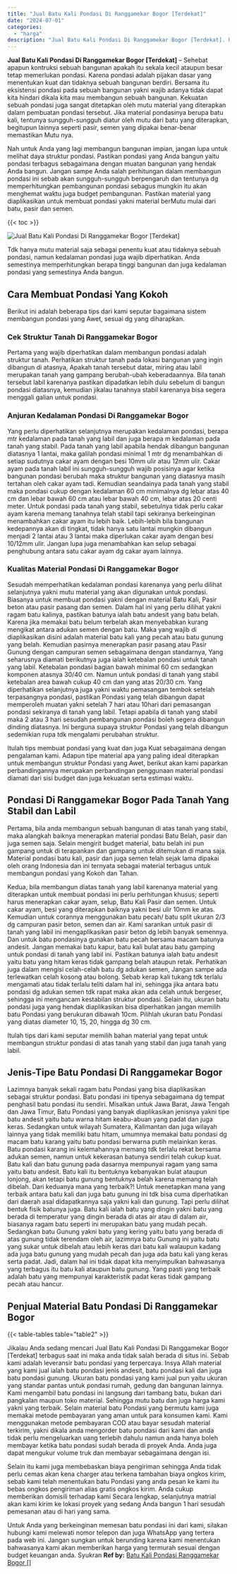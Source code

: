 ```yaml
---
title: "Jual Batu Kali Pondasi Di Ranggamekar Bogor [Terdekat]"
date: "2024-07-01"
categories: 
  - "harga"
description: "Jual Batu Kali Pondasi Di Ranggamekar Bogor [Terdekat]. Untuk Anda yang berkeinginan memesan batu pondasi ini dari kami, silakan hubungi kami melewati nomor..."
---
```


**Jual Batu Kali Pondasi Di Ranggamekar Bogor \[Terdekat\]** – Sehebat apapun kontruksi sebuah bangunan apakah itu sekala kecil ataupun besar tetap memerlukan pondasi. Karena pondasi adalah pijakan dasar yang menentukan kuat dan tidaknya sebuah bangunan berdiri. Bersama itu eksistensi pondasi pada sebuah bangunan yakni wajib adanya tidak dapat kita hindari dikala kita mau membangun sebuah bangunan. Kekuatan sebuah pondasi juga sangat ditetapkan oleh mutu material yang diterapkan dalam pembuatan pondasi tersebut. Jika material pondasinya berupa batu kali, tentunya sungguh-sungguh diatur oleh mutu dari batu yang diterapkan, begitupun lainnya seperti pasir, semen yang dipakai benar-benar memastikan Mutu nya.

Nah untuk Anda yang lagi membangun bangunan impian, jangan lupa untuk melihat daya struktur pondasi. Pastikan pondasi yang Anda bangun yaitu pondasi terbagus sebagaimana dengan muatan bangunan yang hendak Anda bangun. Jangan sampe Anda salah perhitungan dalam membangun pondasi ini sebab akan sungguh-sungguh berpengaruh dan tentunya dg memperhitungkan pembangunan pondasi sebagus mungkin itu akan menghemat waktu juga budget pembangunan. Pastikan material yang diaplikasikan untuk membuat pondasi yakni material berMutu mulai dari batu, pasir dan semen.

{{< toc >}}

![Jual Batu Kali Pondasi Di Ranggamekar Bogor [Terdekat]](/images/jual-batu-kali-33.png)

Tdk hanya mutu material saja sebagai penentu kuat atau tidaknya sebuah pondasi, namun kedalaman pondasi juga wajib diperhatikan. Anda semestinya memperhitungkan berapa tinggi bangunan dan juga kedalaman pondasi yang semestinya Anda bangun.

## Cara Membuat Pondasi Yang Kokoh

Berikut ini adalah beberapa tips dari kami seputar bagaimana sistem membangun pondasi yang Awet, sesuai dg yang diharapkan.

### Cek Struktur Tanah Di Ranggamekar Bogor

Pertama yang wajib diperhatikan dalam membangun pondasi adalah struktur tanah. Perhatikan struktur tanah pada lokasi bangunan yang ingin dibangun di atasnya, Apakah tanah tersebut datar, miring atau labil merupakan tanah yang gampang berubah-ubah keberadaannya. Bila tanah tersebut labil karenanya pastikan dipadatkan lebih dulu sebelum di bangun pondasi diatasnya, kemudian jikalau tanahnya stabil karenanya bisa segera menggali galian untuk pondasi.

### Anjuran Kedalaman Pondasi Di Ranggamekar Bogor

Yang perlu diperhatikan selanjutnya merupakan kedalaman pondasi, berapa mtr kedalaman pada tanah yang labil dan juga berapa m kedalaman pada tanah yang stabil. Pada tanah yang labil apabila hendak dibangun bangunan diatasnya 1 lantai, maka galilah pondasi minimal 1 mtr dg menambahkan di setiap sudutnya cakar ayam dengan besi 10mm ulir atau 12mm ulir. Cakar ayam pada tanah labil ini sungguh-sungguh wajib posisinya agar ketika bangunan pondasi berubah maka struktur bangunan yang diatasnya masih tertahan oleh cakar ayam tadi. Kemudian seandainya pada tanah yang stabil maka pondasi cukup dengan kedalaman 60 cm minimalnya dg lebar atas 40 cm dan lebar bawah 60 cm atau lebar bawah 40 cm, lebar atas 20 centi meter. Untuk pondasi pada tanah yang stabil, sebetulnya tidak perlu cakar ayam karena memang tanahnya telah stabil tapi sekiranya berkeinginan menambahkan cakar ayam itu lebih baik. Lebih-lebih bila bangunan kedepannya akan di tingkat, tidak hanya satu lantai mungkin dibangun menjadi 2 lantai atau 3 lantai maka diperlukan cakar ayam dengan besi 10/12mm ulir. Jangan lupa juga menambahkan kan selup sebagai penghubung antara satu cakar ayam dg cakar ayam lainnya.

### Kualitas Material Pondasi Di Ranggamekar Bogor

Sesudah memperhatikan kedalaman pondasi karenanya yang perlu dilihat selanjutnya yakni mutu material yang akan digunakan untuk pondasi. Biasanya untuk membuat pondasi yakni dengan material Batu Kali, Pasir beton atau pasir pasang dan semen. Dalam hal ini yang perlu dilihat yakni ragam batu kalinya, pastikan batunya ialah batu andesit yang batu belah. Karena jika memakai batu belum terbelah akan menyebabkan kurang mengikat antara adukan semen dengan batu. Maka yang wajib di diaplikasikan disini adalah material batu kali yang pecah atau batu gunung yang belah. Kemudian pasirnya menerapkan pasir pasang atau Pasir Gunung dengan campuran semen sebagaimana dengan standarnya, Yang seharusnya diamati berikutnya juga ialah ketebalan pondasi untuk tanah yang labil. Ketebalan pondasi bagian bawah minimal 60 cm sedangkan komponen atasnya 30/40 cm. Namun untuk pondasi di tanah yang stabil ketebalan area bawah cukup 40 cm dan yang atas 20/30 cm. Yang diperhatikan selanjutnya juga yakni waktu pemasangan tembok setelah terpasangnya pondasi, pastikan Pondasi yang telah dibangun dapat memperoleh muatan yakni setelah 7 hari atau 10hari dari pemasangan pondasi sekiranya di tanah yang labil. Tetapi apabila di tanah yang stabil maka 2 atau 3 hari sesudah pembangunan pondasi boleh segera dibangun dinding diatasnya. Ini berguna supaya struktur Pondasi yang telah dibangun sedemikian rupa tdk mengalami perubahan struktur.

Itulah tips membuat pondasi yang kuat dan juga Kuat sebagaimana dengan pengalaman kami. Adapun tipe material apa yang paling ideal diterapkan untuk membangun struktur Pondasi yang Awet, berikut akan kami paparkan perbandingannya merupakan perbandingan penggunaan material pondasi diamati dari sisi budget dan juga kekuatan serta estimasi waktu.

## Pondasi Di Ranggamekar Bogor Pada Tanah Yang Stabil dan Labil

Pertama, bila anda membangun sebuah bangunan di atas tanah yang stabil, maka alangkah baiknya menerapkan material pondasi Batu Belah, pasir dan juga semen saja. Selain mengirit budget material, batu belah ini pun gampang untuk di terapankan dan gampang untuk ditemukan di mana saja. Material pondasi batu kali, pasir dan juga semen telah sejak lama dipakai oleh orang Indonesia dan ini ternyata sebagai material terbagus untuk membangun pondasi yang Kokoh dan Tahan.

Kedua, bila membangun diatas tanah yang labil karenanya material yang diterapkan untuk membuat pondasi ini perlu perhitungan khusus; seperti harus menerapkan cakar ayam, selup, Batu Kali Pasir dan semen. Untuk cakar ayam, besi yang diterapkan baiknya yakni besi ulir 10mm ke atas. Kemudian untuk corannya menggunakan batu pecah/ batu split ukuran 2/3 dg campuran pasir beton, semen dan air. Kami sarankan untuk pasir di tanah yang labil ini mengaplikasikan pasir beton dg lebih banyak semennya. Dan untuk batu pondasinya gunakan batu pecah bersama macam batunya andesit. Jangan memakai batu kapur, batu kali bulat atau batu gamping untuk pondasi di tanah yang labil ini. Pastikan batunya ialah batu andesit yaitu batu yang hitam keras tidak gampang belah ataupun retak. Perhatikan juga dalam mengisi celah-celah batu dg adukan semen, Jangan sampe ada terlewatkan celah kosong atau bolong. Sebab kerap kali tukang tdk terlalu mengamati atau tidak terlalu teliti dalam hal ini, sehingga jika antara batu pondasi dg adukan semen tdk rapat maka akan ada celah untuk bergeser, sehingga ini mengancam kestabilan struktur pondasi. Selain itu, ukuran batu pondasi juga yang hendak diaplikasikan bisa diperhatikan jangan memilih batu Pondasi yang berukuran dibawah 10cm. Pilihlah ukuran batu Pondasi yang diatas diameter 10, 15, 20, hingga dg 30 cm.

Itulah tips dari kami seputar memilih bahan material yang tepat untuk membangun struktur pondasi di atas tanah yang stabil dan juga tanah yang labil.

## Jenis-Tipe Batu Pondasi Di Ranggamekar Bogor

Lazimnya banyak sekali ragam batu Pondasi yang bisa diaplikasikan sebagai struktur pondasi. Batu pondasi ini tipenya sebagaimana dg tempat penghasil batu pondasi itu sendiri. Misalkan untuk Jawa Barat, Jawa Tengah dan Jawa Timur, Batu Pondasi yang banyak diaplikasikan jenisnya yakni tipe batu andesit yaitu batu warna hitam keabu-abuan yang padat dan juga keras. Sedangkan untuk wilayah Sumatera, Kalimantan dan juga wilayah lainnya yang tidak memiliki batu hitam, umumnya memakai batu pondasi dg macam batu karang yaitu batu pondasi berwarna putih melainkan keras. Batu pondasi karang ini kelemahannya memang tdk terlalu rekat bersama adukan semen, namun untuk kekerasan batunya sendiri telah cukup kuat. Batu kali dan batu gunung pada dasarnya mempunyai ragam yang sama yaitu batu andesit. Batu kali itu bentuknya kebanyakan bulat ataupun lonjong, akan tetapi batu gunung bentuknya belah karena memang telah dibelah. Dari keduanya mana yang terbaik?! Untuk menetapkan mana yang terbaik antara batu kali dan juga batu gunung ini tdk bisa cuma diperhatikan dari daerah asal didapatkannya saja yakni kali dan gunung. Tapi perlu dilihat bentuk fisik batunya juga. Batu kali ialah batu yang dingin yakni batu yang berada di temperatur yang dingin berada di atas air atau di dalam air, biasanya ragam batu seperti ini merupakan batu yang mudah pecah. Sedangkan batu Gunung yakni batu yang kering yaitu batu yang berada di atas gunung tidak terendam oleh air, lazimnya batu Gunung ini yaitu batu yang sukar untuk dibelah atau lebih keras dari batu kali walaupun kadang ada juga batu gunung yang mudah pecah dan juga ada batu kali yang keras serta padat. Jadi, dalam hal ini tidak dapat kita menyimpulkan bahwasanya yang terbagus itu batu kali ataupun batu gunung. Yang pasti yang terbaik adalah batu yang mempunyai karakteristik padat keras tidak gampang pecah atau hancur.

## Penjual Material Batu Pondasi Di Ranggamekar Bogor

{{< table-tables table="table2" >}}

Jikalau Anda sedang mencari Jual Batu Kali Pondasi Di Ranggamekar Bogor \[Terdekat\] terbagus saat ini maka anda tidak salah berada di situs ini. Sebab kami adalah leveransir batu pondasi yang terpercaya. Insya Allah material yang kami jual ialah batu pondasi jenis andesit, batu pondasi kali dan juga batu pondasi gunung. Ukuran batu pondasi yang kami jual pun yaitu ukuran yang standar pantas untuk pondasi rumah, gedung dan bangunan lainnya. Kami mengambil batu pondasi ini langsung dari tambang batu, bukan dari pangkalan maupun toko material. Sehingga mutu batu dan juga harga kami yakni yang terbaik. Selain material batu Pondasi yang bermutu kami juga memakai metode pembayaran yang aman untuk para konsumen kami. Kami menggunakan metode pembayaran COD atau bayar sesudah material terkirim, yakni dikala anda mengorder batu pondasi dari kami dan anda tidak perlu mengeluarkan uang terlebih dahulu namun anda hanya boleh membayar ketika batu pondasi sudah berada di proyek Anda. Anda juga dapat mengukur volume truk dan membayar sebagaimana dengan isi.

Selain itu kami juga membebaskan biaya pengiriman sehingga Anda tidak perlu cemas akan kena charger atau terkena tambahan biaya ongkos kirim, sebab kami telah menentukan batu Pondasi yang anda pesan ke kami itu bebas ongkos pengiriman alias gratis ongkos kirim. Anda cukup memberikan domisili terhadap kami Secara lengkap, selanjutnya matrial akan kami kirim ke lokasi proyek yang sedang Anda bangun 1 hari sesudah pemesanan atau di hari yang sama.

Untuk Anda yang berkeinginan memesan batu pondasi ini dari kami, silakan hubungi kami melewati nomor telepon dan juga WhatsApp yang tertera pada web ini. Jangan sungkan untuk berunding karena kami menentukan bahwasanya kami akan memberikan harga yang termurah sesuai dengan budget keuangan anda. Syukran
**Ref by:** [Batu Kali Pondasi Ranggamekar Bogor []](https://id.wikipedia.org/wiki/Batu)
